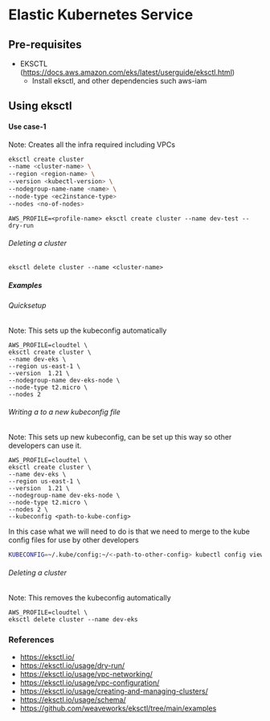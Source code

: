 # Elastic Kubernetes Service

## Pre-requisites

* EKSCTL (https://docs.aws.amazon.com/eks/latest/userguide/eksctl.html)
  * Install eksctl, and other dependencies such aws-iam


## Using eksctl

#### Use case-1 

Note: Creates all the infra required including VPCs

```bash
eksctl create cluster
--name <cluster-name> \
--region <region-name> \
--version <kubectl-version> \
--nodegroup-name-name <name> \
--node-type <ec2instance-type>
--nodes <no-of-nodes>
```

```
AWS_PROFILE=<profile-name> eksctl create cluster --name dev-test --dry-run
```

###### Deleting a cluster
```
eksctl delete cluster --name <cluster-name>
```

##### Examples

###### Quicksetup

Note: This sets up the kubeconfig automatically
```
AWS_PROFILE=cloudtel \
eksctl create cluster \
--name dev-eks \
--region us-east-1 \
--version  1.21 \
--nodegroup-name dev-eks-node \
--node-type t2.micro \
--nodes 2
```

###### Writing a to a new kubeconfig file

Note: This sets up new kubeconfig, can be set up this way
so other developers can use it.

```
AWS_PROFILE=cloudtel \
eksctl create cluster \
--name dev-eks \
--region us-east-1 \
--version  1.21 \
--nodegroup-name dev-eks-node \
--node-type t2.micro \
--nodes 2 \
--kubeconfig <path-to-kube-config>
```
In this case what we will need to do is that we need to merge to the kube config files for use by other developers

```bash
KUBECONFIG=~/.kube/config:~/<-path-to-other-config> kubectl config view --flatten > ~/.kube/config
```

###### Deleting a cluster

Note: This removes the kubeconfig automatically
```
AWS_PROFILE=cloudtel \
eksctl delete cluster --name dev-eks
```




### References
* https://eksctl.io/
* https://eksctl.io/usage/dry-run/
* https://eksctl.io/usage/vpc-networking/
* https://eksctl.io/usage/vpc-configuration/
* https://eksctl.io/usage/creating-and-managing-clusters/
* https://eksctl.io/usage/schema/
* https://github.com/weaveworks/eksctl/tree/main/examples
